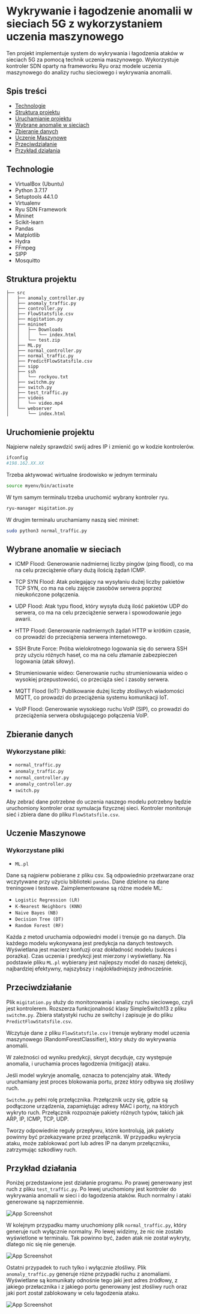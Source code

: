 
# Wykrywanie i łagodzenie anomalii w sieciach 5G z wykorzystaniem uczenia maszynowego 

Ten projekt implementuje system do wykrywania i łagodzenia ataków w sieciach 5G za pomocą technik uczenia maszynowego. Wykorzystuje kontroler SDN oparty na frameworku Ryu oraz modele uczenia maszynowego do analizy ruchu sieciowego i wykrywania anomalii.

## Spis treści
- [Technologie](#Technologie)
- [Struktura projektu](#Struktura-projektu)
- [Uruchamianie projektu](#Uruchomienie-projektu)
- [Wybrane anomalie w sieciach](#Wybrane-anomalie-w-sieciach)
- [Zbieranie danych](#Zbieranie-danych)
- [Uczenie Maszynowe](#Uczenie-Maszynowe)
- [Przeciwdziałanie](#Przeciwdziałanie)
- [Przykład działania](#Przykład-działania)
## Technologie
- VirtualBox (Ubuntu)
- Python 3.7.17
- Setuptools 44.1.0
- Virtualenv
- Ryu SDN Framework
- Mininet
- Scikit-learn
- Pandas
- Matplotlib
- Hydra
- FFmpeg
- SIPP
- Mosquitto
## Struktura projektu

```
├── src
│   ├── anomaly_controller.py
│   ├── anomaly_traffic.py
│   ├── controller.py
│   ├── FlowStatsfile.csv
│   ├── migitation.py
│   ├── mininet
│   │   ├── Downloads
│   │   │   └── index.html
│   │   └── test.zip
│   ├── ML.py
│   ├── normal_controller.py
│   ├── normal_traffic.py
│   ├── PredictFlowStatsfile.csv
│   ├── sipp
│   ├── ssh
│   │   └── rockyou.txt
│   ├── switchm.py
│   ├── switch.py
│   ├── test_traffic.py
│   ├── videos
│   │   └── video.mp4
│   └── webserver
│       └── index.html
```

## Uruchomienie projektu
Najpierw należy sprawdzić swój adres IP i zmienić go w kodzie kontrolerów.
```bash 
ifconfig 
#198.162.XX.XX 
```
Trzeba aktywować wirtualne środowisko w jednym terminalu
```bash 
source myenv/bin/activate
```
W tym samym terminalu trzeba uruchomić wybrany kontroler ryu.
```bash
ryu-manager migitation.py
```
W drugim terminalu uruchamiamy naszą sieć mininet:
```bash
sudo python3 normal_traffic.py

```
## Wybrane anomalie w sieciach

- ICMP Flood: Generowanie nadmiernej liczby pingów (ping flood), co ma na celu przeciążenie ofiary dużą ilością żądań ICMP.

- TCP SYN Flood: Atak polegający na wysyłaniu dużej liczby pakietów TCP SYN, co ma na celu zajęcie zasobów serwera poprzez nieukończone połączenia.

- UDP Flood: Atak typu flood, który wysyła dużą ilość pakietów UDP do serwera, co ma na celu przeciążenie serwera i spowodowanie jego awarii.

- HTTP Flood: Generowanie nadmiernych żądań HTTP w krótkim czasie, co prowadzi do przeciążenia serwera internetowego.

- SSH Brute Force: Próba wielokrotnego logowania się do serwera SSH przy użyciu różnych haseł, co ma na celu złamanie zabezpieczeń logowania (atak siłowy).

- Strumieniowanie wideo: Generowanie ruchu strumieniowania wideo o wysokiej przepustowości, co przeciąża sieć i zasoby serwera.

- MQTT Flood (IoT): Publikowanie dużej liczby złośliwych wiadomości MQTT, co prowadzi do przeciążenia systemu komunikacji IoT.

- VoIP Flood: Generowanie wysokiego ruchu VoIP (SIP), co prowadzi do przeciążenia serwera obsługującego połączenia VoIP.
## Zbieranie danych

### Wykorzystane pliki:

- `normal_traffic.py`
- `anomaly_traffic.py`
- `normal_controller.py`
- `anomaly_controller.py`
- `switch.py`

Aby zebrać dane potrzebne do uczenia naszego modelu potrzebny będzie uruchomiony kontroler oraz symulacja fizycznej sieci. Kontroler monitoruje sieć i zbiera dane do pliku `FlowStatsfile.csv`.
## Uczenie Maszynowe

### Wykorzystane pliki

- `ML.pl`

Dane są najpierw pobierane z pliku csv. Są odpowiednio przetwarzane oraz wczytywane przy użyciu biblioteki `pandas`. Dane dzielone na dane treningowe i testowe. Zaimplementowane są różne modele ML:

- `Logistic Regression (LR)`
- `K-Nearest Neighbors (KNN)`
- `Naive Bayes (NB)`
- `Decision Tree (DT)`
- `Random Forest (RF)`

Każda z metod uruchamia odpowiedni model i trenuje go na danych. Dla każdego modelu wykonywana jest predykcja na danych testowych. Wyświetlana jest macierz konfuzji oraz dokładność modelu (sukces i porażka). Czas uczenia i predykcji jest mierzony i wyświetlany. Na podstawie pliku `ML.pl` wybierany jest najlepszy model do naszej detekcji, najbardziej efektywny, najszybszy i najdokładniejszy jednocześnie.


## Przeciwdziałanie

Plik `migitation.py` służy do monitorowania i analizy ruchu sieciowego, czyli jest kontrolerem. Rozszerza funkcjonalność klasy SimpleSwitch13 z pliku `switchm.py`. Zbiera statystyki ruchu ze switchy i zapisuje je do pliku `PredictFlowStatsfile.csv`.

Wczytuje dane z pliku `FlowStatsfile.csv` i trenuje wybrany model uczenia maszynowego (RandomForestClassifier), który służy do wykrywania anomalii.

W zależności od wyniku predykcji, skrypt decyduje, czy występuje anomalia, i uruchamia proces łagodzenia (mitigacji) ataku.

Jeśli model wykryje anomalię, oznacza to potencjalny atak. Wtedy uruchamiany jest proces blokowania portu, przez który odbywa się złośliwy ruch.

`Switchm.py` pełni rolę przełącznika. Przełącznik uczy się, gdzie są podłączone urządzenia, zapamiętując adresy MAC i porty, na których wykryto ruch. Przełącznik rozpoznaje pakiety różnych typów, takich jak ARP, IP, ICMP, TCP, UDP.

Tworzy odpowiednie reguły przepływu, które kontrolują, jak pakiety powinny być przekazywane przez przełącznik. W przypadku wykrycia ataku, może zablokować port lub adres IP na danym przełączniku, zatrzymując szkodliwy ruch.
## Przykład działania

Poniżej przedstawione jest działanie programu. Po prawej generowany jest ruch z pliku `test_traffic.py`. Po lewej uruchomiony jest kontroler do wykrywania anomalii w sieci i do łagodzenia ataków. Ruch normalny i ataki generowane są naprzemiennie.

![App Screenshot](ss/1.png)

W kolejnym przypadku mamy uruchomiony plik `normal_traffic.py`, który generuje ruch wyłącznie normalny. Po lewej widzimy, że nic nie zostało wyświetlone w terminalu. Tak powinno być, żaden atak nie został wykryty, dlatego nic się nie generuje.

![App Screenshot](ss/2.png)

Ostatni przypadek to ruch tylko i wyłącznie złośliwy. Plik `anomaly_traffic.py` generuje rózne przypadki ruchu z anomaliami. Wyświetlane są komunikaty odnośnie tego jaki jest adres źródłowy, z jakiego przełacznika i z jakiego portu generowany jest złośliwy ruch oraz jaki port został zablokowany w celu łagodzenia ataku.

![App Screenshot](ss/3.png)

